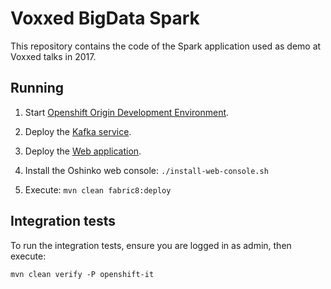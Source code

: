 # Voxxed BigData Spark
 
This repository contains the code of the Spark application used as demo at Voxxed talks in 2017.
 
## Running

1) Start [Openshift Origin Development Environment](https://github.com/openshift/origin/blob/master/docs/cluster_up_down.md). 

2) Deploy the [Kafka service](https://github.com/nicolaferraro/voxxed-bigdata-kafka).

3) Deploy the [Web application](https://github.com/nicolaferraro/voxxed-bigdata-web).

4) Install the Oshinko web console: `./install-web-console.sh`

5) Execute: `mvn clean fabric8:deploy`

## Integration tests

To run the integration tests, ensure you are logged in as admin, then execute:
```
mvn clean verify -P openshift-it
```